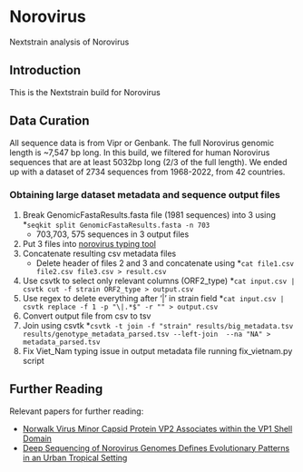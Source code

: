 # Norovirus
Nextstrain analysis of Norovirus

## Introduction
This is the Nextstrain build for Norovirus

## Data Curation
All sequence data is from Vipr or Genbank. The full Norovirus genomic length is ~7,547 bp long. In this build, we filtered for human Norovirus sequences that are at least 5032bp long (2/3 of the full length). We ended up with a dataset of 2734 sequences from 1968-2022, from 42 countries.
### Obtaining large dataset metadata and sequence output files
1. Break GenomicFastaResults.fasta file (1981 sequences) into 3 using *`seqkit split GenomicFastaResults.fasta -n 703`
      * 703,703, 575 sequences in 3 output files
2. Put 3 files into [norovirus typing tool](https://www.genomedetective.com/app/typingtool/nov/)
3. Concatenate resulting csv metadata files
      * Delete header of files 2 and 3 and concatenate using *`cat file1.csv file2.csv file3.csv > result.csv`
4. Use csvtk to select only relevant columns (ORF2_type)
       *`cat input.csv | csvtk cut -f strain ORF2_type > output.csv`
5. Use regex to delete everything after ‘|’ in strain field
       *`cat input.csv | csvtk replace -f 1 -p "\|.*$" -r "" > output.csv`
6. Convert output file from csv to tsv
7. Join using csvtk
       *`csvtk -t join -f "strain" results/big_metadata.tsv results/genotype_metadata_parsed.tsv --left-join  --na "NA" > metadata_parsed.tsv`
8. Fix Viet_Nam typing issue in output metadata file running fix_vietnam.py script
## Further Reading
Relevant papers for further reading:
* [Norwalk Virus Minor Capsid Protein VP2 Associates within the VP1 Shell Domain](https://www.ncbi.nlm.nih.gov/pmc/articles/PMC3624303/)
* [Deep Sequencing of Norovirus Genomes Defines Evolutionary Patterns in an Urban Tropical Setting](https://www.ncbi.nlm.nih.gov/pmc/articles/PMC4178781/)
